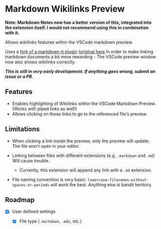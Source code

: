# Markdown Wikilinks Preview

**Note: Markdown Notes now has a better version of this, integrated into the extension itself. I would not recommend using this in combination with it.**

Allows wikilinks features within the VSCode markdown preview. 

Uses a [fork of a markdown-it plugin](https://github.com/thomaskoppelaar/markdown-it-wikilinks) ([original here](https://github.com/jsepia/markdown-it-wikilinks) In order to make linking markdown documents a bit more rewarding - The VSCode preview window now also shows wikilinks correctly.

***This is still in very early development. If anything goes wrong, submit an issue or a PR.***

## Features

- Enables highlighting of Wikilinks within the VSCode Markdown Preview. (Works with piped links as well!)
- Allows clicking on those links to go to the referenced file's preview.

## Limitations

- When clicking a link inside the preview, only the preview will update; The file won't open in your editor.

- Linking between files with different extensions (e.g. `.markdown` and `.md`) Will cause trouble.
  - Currently, this extension will append any link with a `.md` extension.

- File naming convention is very basic: `lowercase-filenames-without-spaces-or-periods` will work the best. Anything else is bandit territory.  

## Roadmap

- [X] User defined settings
  - [X] File type (`.markdown`, `.mdx`, etc.)

